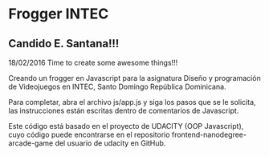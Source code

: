 # Frogger INTEC
## Candido E. Santana!!!


18/02/2016
Time to create some awesome things!!! 

Creando un frogger en Javascript para la asignatura Diseño y programación de Videojuegos en INTEC, Santo Domingo República Dominicana.

Para completar, abra el archivo js/app.js y siga los pasos que se le solicita, las instrucciones están escritas dentro de comentarios de Javascript.

Este código está basado en el proyecto de UDACITY (OOP Javascript), cuyo código puede encontrarse en el repositorio frontend-nanodegree-arcade-game del usuario de udacity en GitHub.
